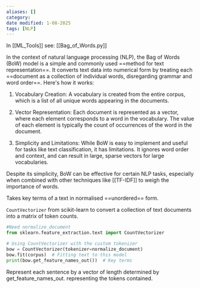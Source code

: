 ```yaml
---
aliases: []
category:
date modified: 1-08-2025
tags: [NLP]
---
```

In [[ML_Tools]] see: [[Bag_of_Words.py]]

In the context of natural language processing (NLP), the Bag of Words (BoW) model is a simple and commonly used ==method for text representation==. It converts text data into numerical form by treating each ==document as a collection of individual words, disregarding grammar and word order==. Here's how it works:

1. Vocabulary Creation: A vocabulary is created from the entire corpus, which is a list of all unique words appearing in the documents.

2. Vector Representation: Each document is represented as a vector, where each element corresponds to a word in the vocabulary. The value of each element is typically the count of occurrences of the word in the document.

3. Simplicity and Limitations: While BoW is easy to implement and useful for tasks like text classification, it has limitations. It ignores word order and context, and can result in large, sparse vectors for large vocabularies.

Despite its simplicity, BoW can be effective for certain NLP tasks, especially when combined with other techniques like [[TF-IDF]] to weigh the importance of words.

Takes key terms of a text in normalised ==unordered== form.

`CountVectorizer` from scikit-learn to convert a collection of text documents into a matrix of token counts.

```python
#Need normalize_document
from sklearn.feature_extraction.text import CountVectorizer

# Using CountVectorizer with the custom tokenizer
bow = CountVectorizer(tokenizer=normalize_document)
bow.fit(corpus)  # Fitting text to this model
print(bow.get_feature_names_out())  # Key terms
```

Represent each sentence by a vector of length determined by get_feature_names_out. representing the tokens contained.